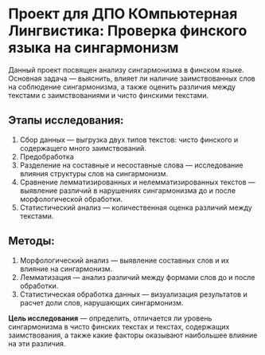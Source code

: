 # Проект для ДПО КОмпьютерная Лингвистика: Проверка финского языка на сингармонизм

Данный проект посвящен анализу сингармонизма в финском языке. Основная задача — выяснить, влияет ли наличие заимствованных слов на соблюдение сингармонизма, а также оценить различия между текстами с заимствованиями и чисто финскими текстами.

##  Этапы исследования:

1) Сбор данных — выгрузка двух типов текстов: чисто финского и содержащего много заимствований.
2) Предобработка
3) Разделение на составные и несоставные слова — исследование влияния структуры слов на сингармонизм.
4) Сравнение лемматизированных и нелемматизированных текстов — выявление различий в нарушениях сингармонизма до и после морфологической обработки.
5) Статистический анализ — количественная оценка различий между текстами.

## Методы:

1. Морфологический анализ — выявление составных слов и их влияние на сингармонизм.
2. Лемматизация — анализ различий между формами слов до и после обработки.
3. Статистическая обработка данных — визуализация результатов и расчет доли слов, нарушающих сингармонизм.
   
**Цель исследования** — определить, отличается ли уровень сингармонизма в чисто финских текстах и текстах, содержащих заимствования, а также какие факторы оказывают наибольшее влияние на эти различия.
